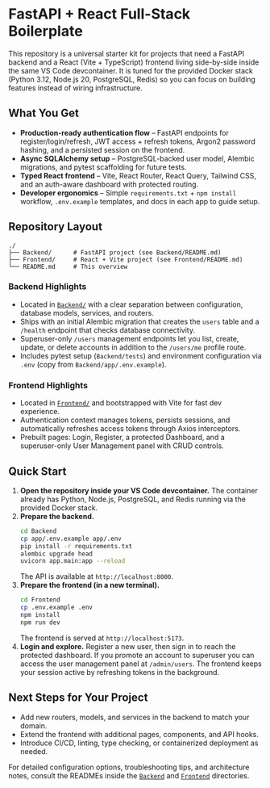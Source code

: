 # FastAPI + React Full-Stack Boilerplate

This repository is a universal starter kit for projects that need a FastAPI backend and a React (Vite + TypeScript) frontend living side-by-side inside the same VS Code devcontainer. It is tuned for the provided Docker stack (Python 3.12, Node.js 20, PostgreSQL, Redis) so you can focus on building features instead of wiring infrastructure.

## What You Get

- **Production-ready authentication flow** – FastAPI endpoints for register/login/refresh, JWT access + refresh tokens, Argon2 password hashing, and a persisted session on the frontend.
- **Async SQLAlchemy setup** – PostgreSQL-backed user model, Alembic migrations, and pytest scaffolding for future tests.
- **Typed React frontend** – Vite, React Router, React Query, Tailwind CSS, and an auth-aware dashboard with protected routing.
- **Developer ergonomics** – Simple `requirements.txt` + `npm install` workflow, `.env.example` templates, and docs in each app to guide setup.

## Repository Layout

```
./
├── Backend/      # FastAPI project (see Backend/README.md)
├── Frontend/     # React + Vite project (see Frontend/README.md)
└── README.md     # This overview
```

### Backend Highlights
- Located in [`Backend/`](Backend/README.md) with a clear separation between configuration, database models, services, and routers.
- Ships with an initial Alembic migration that creates the `users` table and a `/health` endpoint that checks database connectivity.
- Superuser-only `/users` management endpoints let you list, create, update, or delete accounts in addition to the `/users/me` profile route.
- Includes pytest setup (`Backend/tests`) and environment configuration via `.env` (copy from `Backend/app/.env.example`).

### Frontend Highlights
- Located in [`Frontend/`](Frontend/README.md) and bootstrapped with Vite for fast dev experience.
- Authentication context manages tokens, persists sessions, and automatically refreshes access tokens through Axios interceptors.
- Prebuilt pages: Login, Register, a protected Dashboard, and a superuser-only User Management panel with CRUD controls.

## Quick Start

1. **Open the repository inside your VS Code devcontainer.** The container already has Python, Node.js, PostgreSQL, and Redis running via the provided Docker stack.
2. **Prepare the backend.**
   ```bash
   cd Backend
   cp app/.env.example app/.env
   pip install -r requirements.txt
   alembic upgrade head
   uvicorn app.main:app --reload
   ```
   The API is available at `http://localhost:8000`.
3. **Prepare the frontend (in a new terminal).**
   ```bash
   cd Frontend
   cp .env.example .env
   npm install
   npm run dev
   ```
   The frontend is served at `http://localhost:5173`.
4. **Login and explore.** Register a new user, then sign in to reach the protected dashboard. If you promote an account to superuser you can access the user management panel at `/admin/users`. The frontend keeps your session active by refreshing tokens in the background.

## Next Steps for Your Project

- Add new routers, models, and services in the backend to match your domain.
- Extend the frontend with additional pages, components, and API hooks.
- Introduce CI/CD, linting, type checking, or containerized deployment as needed.

For detailed configuration options, troubleshooting tips, and architecture notes, consult the READMEs inside the [`Backend`](Backend/README.md) and [`Frontend`](Frontend/README.md) directories.

